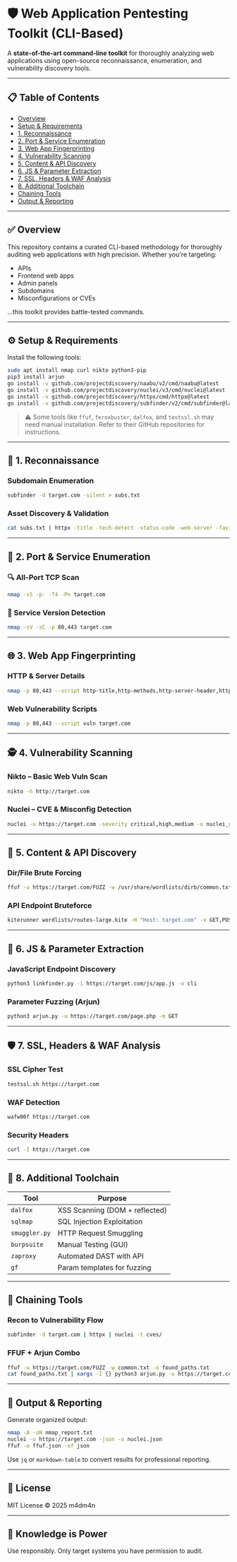
# 🛡️ Web Application Pentesting Toolkit (CLI-Based)

A **state-of-the-art command-line toolkit** for thoroughly analyzing web applications using open-source reconnaissance, enumeration, and vulnerability discovery tools.

---

## 📋 Table of Contents

- [Overview](#overview)
- [Setup & Requirements](#setup--requirements)
- [1. Reconnaissance](#1-reconnaissance)
- [2. Port & Service Enumeration](#2-port--service-enumeration)
- [3. Web App Fingerprinting](#3-web-app-fingerprinting)
- [4. Vulnerability Scanning](#4-vulnerability-scanning)
- [5. Content & API Discovery](#5-content--api-discovery)
- [6. JS & Parameter Extraction](#6-js--parameter-extraction)
- [7. SSL, Headers & WAF Analysis](#7-ssl-headers--waf-analysis)
- [8. Additional Toolchain](#8-additional-toolchain)
- [Chaining Tools](#chaining-tools)
- [Output & Reporting](#output--reporting)

---

## ✅ Overview

This repository contains a curated CLI-based methodology for thoroughly auditing web applications with high precision. Whether you're targeting:
- APIs
- Frontend web apps
- Admin panels
- Subdomains
- Misconfigurations or CVEs

...this toolkit provides battle-tested commands.

---

## ⚙️ Setup & Requirements

Install the following tools:

```bash
sudo apt install nmap curl nikto python3-pip
pip3 install arjun
go install -v github.com/projectdiscovery/naabu/v2/cmd/naabu@latest
go install -v github.com/projectdiscovery/nuclei/v3/cmd/nuclei@latest
go install -v github.com/projectdiscovery/httpx/cmd/httpx@latest
go install -v github.com/projectdiscovery/subfinder/v2/cmd/subfinder@latest
```

> ⚠️ Some tools like `ffuf`, `feroxbuster`, `dalfox`, and `testssl.sh` may need manual installation. Refer to their GitHub repositories for instructions.

---

## 🔎 1. Reconnaissance

### Subdomain Enumeration
```bash
subfinder -d target.com -silent > subs.txt
```

### Asset Discovery & Validation
```bash
cat subs.txt | httpx -title -tech-detect -status-code -web-server -favicon -o live_hosts.txt
```

---

## 📡 2. Port & Service Enumeration

### 🔍 All-Port TCP Scan
```bash
nmap -sS -p- -T4 -Pn target.com
```

### 🔬 Service Version Detection
```bash
nmap -sV -sC -p 80,443 target.com
```

---

## 🌐 3. Web App Fingerprinting

### HTTP & Server Details
```bash
nmap -p 80,443 --script http-title,http-methods,http-server-header,http-auth,http-robots.txt target.com
```

### Web Vulnerability Scripts
```bash
nmap -p 80,443 --script vuln target.com
```

---

## 🕵️ 4. Vulnerability Scanning

### Nikto – Basic Web Vuln Scan
```bash
nikto -h http://target.com
```

### Nuclei – CVE & Misconfig Detection
```bash
nuclei -u https://target.com -severity critical,high,medium -o nuclei_report.txt
```

---

## 📁 5. Content & API Discovery

### Dir/File Brute Forcing
```bash
ffuf -u https://target.com/FUZZ -w /usr/share/wordlists/dirb/common.txt -t 50 -o ffuf_report.json
```

### API Endpoint Bruteforce
```bash
kiterunner wordlists/routes-large.kite -H "Host: target.com" -x GET,POST
```

---

## 📜 6. JS & Parameter Extraction

### JavaScript Endpoint Discovery
```bash
python3 linkfinder.py -i https://target.com/js/app.js -o cli
```

### Parameter Fuzzing (Arjun)
```bash
python3 arjun.py -u https://target.com/page.php -m GET
```

---

## 🛡️ 7. SSL, Headers & WAF Analysis

### SSL Cipher Test
```bash
testssl.sh https://target.com
```

### WAF Detection
```bash
wafw00f https://target.com
```

### Security Headers
```bash
curl -I https://target.com
```

---

## 🧩 8. Additional Toolchain

| Tool         | Purpose                        |
|--------------|--------------------------------|
| `dalfox`     | XSS Scanning (DOM + reflected) |
| `sqlmap`     | SQL Injection Exploitation     |
| `smuggler.py`| HTTP Request Smuggling         |
| `burpsuite`  | Manual Testing (GUI)           |
| `zaproxy`    | Automated DAST with API        |
| `gf`         | Param templates for fuzzing    |

---

## 🔗 Chaining Tools

### Recon to Vulnerability Flow
```bash
subfinder -d target.com | httpx | nuclei -t cves/
```

### FFUF + Arjun Combo
```bash
ffuf -u https://target.com/FUZZ -w common.txt -o found_paths.txt
cat found_paths.txt | xargs -I {} python3 arjun.py -u https://target.com/{}
```

---

## 🧾 Output & Reporting

Generate organized output:
```bash
nmap -A -oN nmap_report.txt
nuclei -u https://target.com -json -o nuclei.json
ffuf -o ffuf.json -of json
```

Use `jq` or `markdown-table` to convert results for professional reporting.

---

## 📘 License

MIT License © 2025 m4dm4n

---

## 🧠 Knowledge is Power

Use responsibly. Only target systems you have permission to audit.
